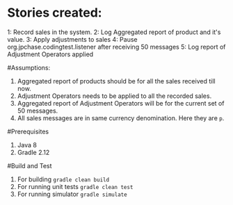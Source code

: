 # Stories created:

1: Record sales in the system.
2: Log Aggregated report of product and it's value.
3: Apply adjustments to sales
4: Pause org.jpchase.codingtest.listener after receiving 50 messages
5: Log report of Adjustment Operators applied

#Assumptions:

1. Aggregated report of products should be for all the sales received till now.
2. Adjustment Operators needs to be applied to all the recorded sales.
3. Aggregated report of Adjustment Operators will be for the current set of 50 messages.
4. All sales messages are in same currency denomination. Here they are `p`.

#Prerequisites

1. Java 8
2. Gradle 2.12

#Build and Test

1. For building `gradle clean build`
2. For running unit tests `gradle clean test`
3. For running simulator `gradle simulate`


